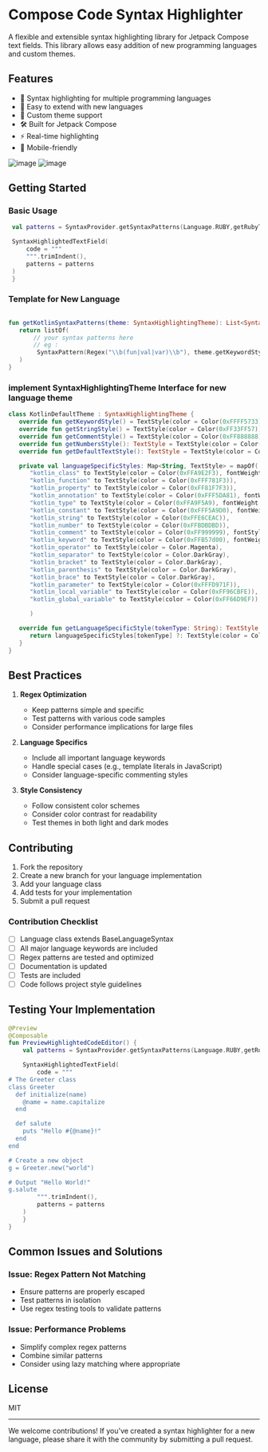 
# Compose Code Syntax Highlighter

A flexible and extensible syntax highlighting library for Jetpack Compose text fields. This library allows easy addition of new programming languages and custom themes.

## Features

- 🎨 Syntax highlighting for multiple programming languages
- 🔌 Easy to extend with new languages
- 🎯 Custom theme support
- 🛠 Built for Jetpack Compose
- ⚡ Real-time highlighting
- 📱 Mobile-friendly

![image](/docs/s1.png)
![image](/docs/s2.png)



## Getting Started

### Basic Usage

```kotlin
 val patterns = SyntaxProvider.getSyntaxPatterns(Language.RUBY,getRubyTheme(RubyThemes.DEFAULT))

 SyntaxHighlightedTextField(
     code = """                                 
     """.trimIndent(),
     patterns = patterns
 )
 }
```

### Template for New Language

```kotlin

fun getKotlinSyntaxPatterns(theme: SyntaxHighlightingTheme): List<SyntaxPattern> {
   return listOf(
       // your syntax patterns here
       // eg : 
        SyntaxPattern(Regex("\\b(fun|val|var)\\b"), theme.getKeywordStyle()),
   )
}
```

### implement SyntaxHighlightingTheme Interface for new language theme

```kotlin
class KotlinDefaultTheme : SyntaxHighlightingTheme {
   override fun getKeywordStyle() = TextStyle(color = Color(0xFFFF5733), fontWeight = FontWeight.Bold)
   override fun getStringStyle() = TextStyle(color = Color(0xFF33FF57))
   override fun getCommentStyle() = TextStyle(color = Color(0xFF888888), fontWeight = FontWeight.Light)
   override fun getNumbersStyle(): TextStyle = TextStyle(color = Color(0xFF33FF57))
   override fun getDefaultTextStyle(): TextStyle = TextStyle(color = Color(0xFFFFFFFF))

   private val languageSpecificStyles: Map<String, TextStyle> = mapOf(
      "kotlin_class" to TextStyle(color = Color(0xFFA9E2F3), fontWeight = FontWeight.Bold),
      "kotlin_function" to TextStyle(color = Color(0xFFF781F3)),
      "kotlin_property" to TextStyle(color = Color(0xFF81F7F3)),
      "kotlin_annotation" to TextStyle(color = Color(0xFFF5DA81), fontWeight = FontWeight.Bold),
      "kotlin_type" to TextStyle(color = Color(0xFFA9F5A9), fontWeight = FontWeight.Bold),
      "kotlin_constant" to TextStyle(color = Color(0xFFF5A9D0), fontWeight = FontWeight.Bold),
      "kotlin_string" to TextStyle(color = Color(0xFFE6CEAC)),
      "kotlin_number" to TextStyle(color = Color(0xFFBDBDBD)),
      "kotlin_comment" to TextStyle(color = Color(0xFF999999), fontStyle = FontStyle.Italic),
      "kotlin_keyword" to TextStyle(color = Color(0xFFB57d00), fontWeight = FontWeight.Bold),
      "kotlin_operator" to TextStyle(color = Color.Magenta),
      "kotlin_separator" to TextStyle(color = Color.DarkGray),
      "kotlin_bracket" to TextStyle(color = Color.DarkGray),
      "kotlin_parenthesis" to TextStyle(color = Color.DarkGray),
      "kotlin_brace" to TextStyle(color = Color.DarkGray),
      "kotlin_parameter" to TextStyle(color = Color(0xFFFD971F)),
      "kotlin_local_variable" to TextStyle(color = Color(0xFF96CBFE)),
      "kotlin_global_variable" to TextStyle(color = Color(0xFF66D9EF)),

      )

   override fun getLanguageSpecificStyle(tokenType: String): TextStyle {
      return languageSpecificStyles[tokenType] ?: TextStyle(color = Color(0xFFFFFFFF))
   }
}
```


## Best Practices

1. **Regex Optimization**
    - Keep patterns simple and specific
    - Test patterns with various code samples
    - Consider performance implications for large files

2. **Language Specifics**
    - Include all important language keywords
    - Handle special cases (e.g., template literals in JavaScript)
    - Consider language-specific commenting styles

3. **Style Consistency**
    - Follow consistent color schemes
    - Consider color contrast for readability
    - Test themes in both light and dark modes

## Contributing

1. Fork the repository
2. Create a new branch for your language implementation
3. Add your language class
4. Add tests for your implementation
5. Submit a pull request

### Contribution Checklist

- [ ] Language class extends BaseLanguageSyntax
- [ ] All major language keywords are included
- [ ] Regex patterns are tested and optimized
- [ ] Documentation is updated
- [ ] Tests are included
- [ ] Code follows project style guidelines

## Testing Your Implementation

```kotlin
@Preview
@Composable
fun PreviewHighlightedCodeEditor() {
    val patterns = SyntaxProvider.getSyntaxPatterns(Language.RUBY,getRubyTheme(RubyThemes.DEFAULT))

    SyntaxHighlightedTextField(
        code = """
# The Greeter class
class Greeter
  def initialize(name)
    @name = name.capitalize
  end

  def salute
    puts "Hello #{@name}!"
  end
end

# Create a new object
g = Greeter.new("world")

# Output "Hello World!"
g.salute
        """.trimIndent(),
        patterns = patterns
    )
    }
}

```

## Common Issues and Solutions

### Issue: Regex Pattern Not Matching
- Ensure patterns are properly escaped
- Test patterns in isolation
- Use regex testing tools to validate patterns

### Issue: Performance Problems
- Simplify complex regex patterns
- Combine similar patterns
- Consider using lazy matching where appropriate

## License
MIT



---

We welcome contributions! If you've created a syntax highlighter for a new language, please share it with the community by submitting a pull request.

